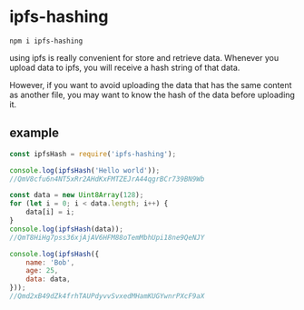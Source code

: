 # ipfs-hashing

`
npm i ipfs-hashing
`

using ipfs is really convenient for store and retrieve data.
Whenever you upload data to ipfs, you will receive a hash string of that data.

However, if you want to avoid uploading the data that has the same content as another file, you may want to know the hash of the data before uploading it.

## example
```javascript
const ipfsHash = require('ipfs-hashing');

console.log(ipfsHash('Hello world'));
//QmV8cfu6n4NT5xRr2AHdKxFMTZEJrA44qgrBCr739BN9Wb

const data = new Uint8Array(128);
for (let i = 0; i < data.length; i++) {
    data[i] = i;
}
console.log(ipfsHash(data));
//QmT8HiHg7pss36xjAjAV6HFM88oTemMbhUpi18ne9QeNJY

console.log(ipfsHash({
    name: 'Bob',
    age: 25,
    data: data,
}));
//Qmd2xB49dZk4frhTAUPdyvvSvxedMHamKUGYwnrPXcF9aX
```